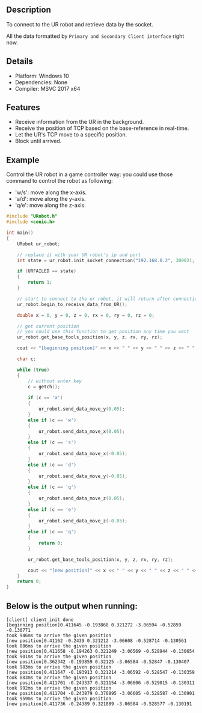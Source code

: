 
## Description

To connect to the UR robot and retrieve data by the socket.

All the data formatted by `Primary and Secondary Client interface` right now.

## Details

- Platform: Windows 10
- Dependencies: None
- Compiler: MSVC 2017 x64

## Features
- Receive information from the UR in the background.
- Receive the position of TCP based on the base-reference in real-time.
- Let the UR's TCP move to a specific position.
- Block until arrived.

## Example

Control the UR robot in a game controller way: you could use those command to control the robot as following:

- 'w/s': move along the x-axis.
- 'a/d': move along the y-axis.
- 'q/e': move along the z-axis.

``` C++
#include "URobot.h"
#include <conio.h>

int main()
{
    URobot ur_robot;

    // replace it with your UR robot's ip and port
    int state = ur_robot.init_socket_connection("192.168.0.2", 30002);

    if (URFAILED == state)
    {
        return 1;
    }

    // start to connect to the ur robot, it will return after connection finished
    ur_robot.begin_to_receive_data_from_UR();

    double x = 0, y = 0, z = 0, rx = 0, ry = 0, rz = 0;

    // get current position
    // you could use this function to get position any time you want
    ur_robot.get_base_tools_position(x, y, z, rx, ry, rz);

    cout << "[beginning position]" << x << " " << y << " " << z << " " << rx << " " << ry << " " << rz << endl;

	char c;

	while (true)
	{
		// without enter key
		c = getch();
		
		if (c == 'a')
		{
            ur_robot.send_data_move_y(0.05);
        }
        else if (c == 'w')
        {
            ur_robot.send_data_move_x(0.05);
        }
        else if (c == 's')
        {
            ur_robot.send_data_move_x(-0.05);
        }
        else if (c == 'd')
        {
            ur_robot.send_data_move_y(-0.05);
        }
        else if (c == 'q')
        {
            ur_robot.send_data_move_z(0.05);
        }
        else if (c == 'e')
        {
            ur_robot.send_data_move_z(-0.05);
        }
        else if (c == 'q')
        {
            return 0;
        }

        ur_robot.get_base_tools_position(x, y, z, rx, ry, rz);

        cout << "[new position]" << x << " " << y << " " << z << " " << rx << " " << ry << " " << rz << endl;
    }
    return 0;
}
```

## Below is the output when running:

```
[client] client_init done
[beginning position]0.411645 -0.193868 0.321272 -3.06594 -0.52859 -0.130771
took 946ms to arrive the given position
[new position]0.41162 -0.2439 0.321212 -3.06608 -0.528714 -0.130561
took 886ms to arrive the given position
[new position]0.411658 -0.194263 0.321249 -3.06569 -0.528944 -0.130654
took 901ms to arrive the given position
[new position]0.362342 -0.193859 0.32125 -3.06584 -0.52847 -0.130407
took 983ms to arrive the given position
[new position]0.411647 -0.193913 0.321214 -3.06592 -0.528547 -0.130359
took 883ms to arrive the given position
[new position]0.411701 -0.243337 0.321154 -3.06606 -0.529015 -0.130311
took 992ms to arrive the given position
[new position]0.411704 -0.243879 0.370895 -3.06605 -0.528587 -0.130901
took 959ms to arrive the given position
[new position]0.411736 -0.24389 0.321889 -3.06584 -0.528577 -0.130191
```
